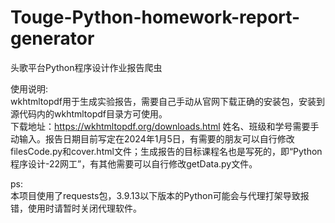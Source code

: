 # Touge-Python-homework-report-generator
头歌平台Python程序设计作业报告爬虫

使用说明:<br>
wkhtmltopdf用于生成实验报告，需要自己手动从官网下载正确的安装包，安装到源代码内的wkhtmltopdf目录方可使用。<br>
下载地址：https://wkhtmltopdf.org/downloads.html
姓名、班级和学号需要手动输入。报告日期目前写定在2024年1月5日，有需要的朋友可以自行修改filesCode.py和cover.html文件；生成报告的目标课程名也是写死的，即“Python程序设计-22网工”，有其他需要可以自行修改getData.py文件。
<!--有能力的话也可以Pull request到项目里，把它们修改成手动输入的。-->

ps:<br>
本项目使用了requests包，3.9.13以下版本的Python可能会与代理打架导致报错，使用时请暂时关闭代理软件。
